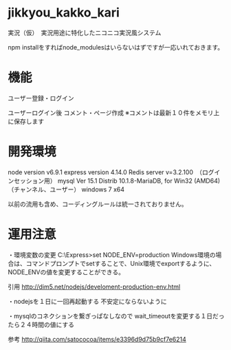 ﻿# jikkyou_kakko_kari
実況（仮）　実況用途に特化したニコニコ実況風システム

npm installをすればnode_modulesはいらないはずですが一応いれておきます。

# 機能
ユーザー登録・ログイン

ユーザーログイン後
コメント・ページ作成
※コメントは最新１０件をメモリ上に保存します

# 開発環境
node version v6.9.1
express version 4.14.0
Redis server v=3.2.100　（ログインセッション用）
mysql  Ver 15.1 Distrib 10.1.8-MariaDB, for Win32 (AMD64)　（チャンネル、ユーザー）
windows 7 x64

以前の流用も含め、コーディングルールは統一されておりません。

# 運用注意

・環境変数の変更
C:\Express>set NODE_ENV=production
Windows環境の場合は、コマンドプロンプトでsetすることで、Unix環境でexportするように、NODE_ENVの値を変更することができる。

引用
http://dim5.net/nodejs/develoment-production-env.html

・nodejsを１日に一回再起動する
不安定にならないように

・mysqlのコネクションを繋ぎっぱなしなので
wait_timeoutを変更する１日だったら２４時間の値にする

参考
http://qiita.com/satococoa/items/e3396d9d75b9cf7e6214

